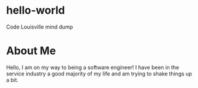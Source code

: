 # hello-world
Code Louisville mind dump
<h1> About Me </h1>
<p> Hello, I am on my way to being a software engineer! I have been in the service industry a good majority of my life and am trying to shake things up a bit. </p>
